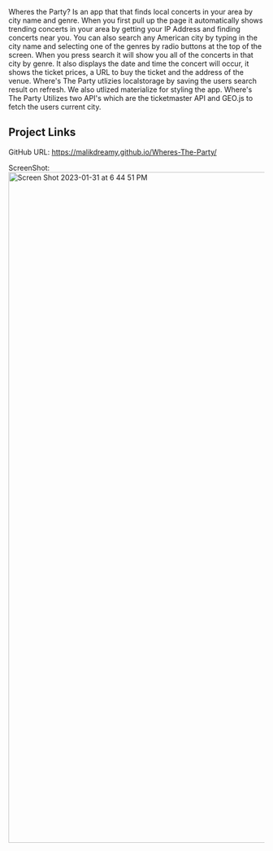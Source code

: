 Wheres the Party? Is an app that that finds local concerts in your area by city name and genre. 
When you first pull up the page it automatically shows trending concerts in your area by getting your IP Address 
and finding concerts near you.
You can also search any American city by typing in the city name and selecting one of the genres by radio buttons at the top of the screen. 
When you press search it will show you all of the concerts in that city by genre. 
It also displays the date and time the concert will occur, it shows the ticket prices, a URL to buy the ticket and the address of the venue.
Where's The Party utlizies localstorage by saving the users search result on refresh.
We also utlized materialize for styling the app.
Where's The Party Utilizes two API's which are the ticketmaster API and GEO.js to fetch the users current city. 



## Project Links
GitHub URL: https://malikdreamy.github.io/Wheres-The-Party/


ScreenShot: <img width="1319" alt="Screen Shot 2023-01-31 at 6 44 51 PM" src="https://user-images.githubusercontent.com/119153047/215932634-d681855a-8a67-4784-8384-edd197f91f3f.png">

